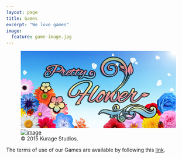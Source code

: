 ```yaml
---
layout: page
title: Games
excerpt: "We love games"
image:
  feature: game-image.jpg
---
```


<figure class="half">
	<a href="/games/pretty-flower"><img src="/images/pretty-flower/thumbnail.jpg" alt="image"></a>
	<a href="/games/invaders"><img src="http://placehold.it/600x300.jpg" alt="image"></a>
	<figcaption>© 2015 Kurage Studios.</figcaption>
</figure>

The terms of use of our Games are available by following this [link](/games/terms).